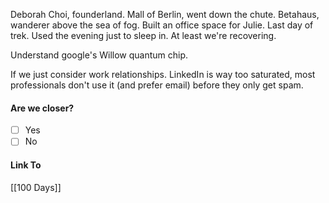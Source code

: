 Deborah Choi, founderland. Mall of Berlin, went down the chute. Betahaus, wanderer above the sea of fog. Built an office space for Julie. Last day of trek. Used the evening just to sleep in. At least we're recovering. 

Understand google's Willow quantum chip. 

If we just consider work relationships. LinkedIn is way too saturated, most professionals don't use it (and prefer email) before they only get spam.
#### Are we closer?
- [ ] Yes
- [ ] No
#### Link To
[[100 Days]]
